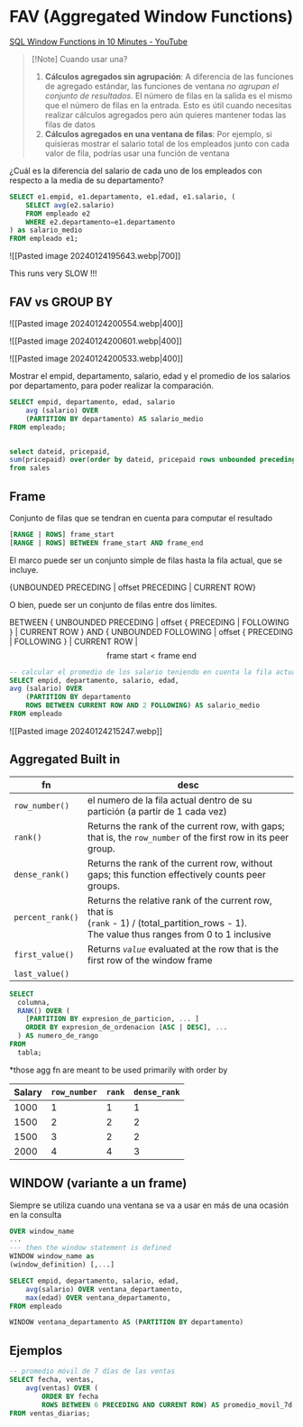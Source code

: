 # FAV (Aggregated Window Functions)

[SQL Window Functions in 10 Minutes - YouTube](https://www.youtube.com/watch?v=y1KCM8vbYe4)


> [!Note] Cuando usar una?
> 1. **Cálculos agregados sin agrupación**: 
> A diferencia de las funciones de agregado estándar, las funciones de ventana *no agrupan el conjunto de resultados*. 
> El número de filas en la salida es el mismo que el número de filas en la entrada. Esto es útil cuando necesitas realizar cálculos agregados pero aún quieres mantener todas las filas de datos
> 2. **Cálculos agregados en una ventana de filas**: 
> Por ejemplo, si quisieras mostrar el salario total de los empleados junto con cada valor de fila, podrías usar una función de ventana


¿Cuál es la diferencia del salario de cada uno de los empleados con respecto a la media de su departamento?

```sql
SELECT e1.empid, e1.departamento, e1.edad, e1.salario, (
	SELECT avg(e2.salario) 
	FROM empleado e2 
	WHERE e2.departamento=e1.departamento 
) as salario_medio 
FROM empleado e1;
```

![[Pasted image 20240124195643.webp|700]]

This runs very SLOW !!!

## FAV vs GROUP BY

![[Pasted image 20240124200554.webp|400]]


![[Pasted image 20240124200601.webp|400]]



![[Pasted image 20240124200533.webp|400]]


Mostrar el empid, departamento, salario, edad y el promedio de los salarios por departamento, para poder realizar la comparación.

```sql
SELECT empid, departamento, edad, salario 
	avg (salario) OVER
	(PARTITION BY departamento) AS salario_medio
FROM empleado;


select dateid, pricepaid,
sum(pricepaid) over(order by dateid, pricepaid rows unbounded preceding) as sumpaid
from sales
```

## Frame

Conjunto de filas que se tendran en cuenta para computar el resultado

```sql
[RANGE | ROWS] frame_start
[RANGE | ROWS] BETWEEN frame_start AND frame_end
```

El marco puede ser un conjunto simple de filas hasta la fila actual, que se incluye.

{UNBOUNDED PRECEDING | offset PRECEDING | CURRENT ROW}

O bien, puede ser un conjunto de filas entre dos límites.

BETWEEN
{ UNBOUNDED PRECEDING | offset { PRECEDING | FOLLOWING } | CURRENT ROW }
AND
{ UNBOUNDED FOLLOWING | offset { PRECEDING | FOLLOWING } | CURRENT ROW |
$$\text{frame start} < \text{frame end}$$


```sql
-- calcular el promedio de los salario teniendo en cuenta la fila actual mas los salarios de las 2 filas siguientesS
SELECT empid, departamento, salario, edad, 
avg (salario) OVER 
	(PARTITION BY departamento 
	ROWS BETWEEN CURRENT ROW AND 2 FOLLOWING) AS salario_medio 
FROM empleado
```

![[Pasted image 20240124215247.webp]]


## Aggregated Built in 

| fn               | desc                                                                                                                                                 |
| ---------------- | ---------------------------------------------------------------------------------------------------------------------------------------------------- |
| `row_number()`   | el numero de la fila actual dentro de su partición (a partir de 1 cada vez)                                                                          |
| `rank()`         | Returns the rank of the current row, with gaps; that is, the `row_number` of the first row in its peer group.                                        |
| `dense_rank()`   | Returns the rank of the current row, without gaps; this function effectively counts peer groups.                                                     |
| `percent_rank()` | Returns the relative rank of the current row, that is <br>(`rank` - 1) / (total_partition_rows - 1). <br>The value thus ranges from 0 to 1 inclusive |
| `first_value()`  | Returns _`value`_ evaluated at the row that is the first row of the window frame                                                                     |
| `last_value()`   |                                                                                                                                                      |

```sql
SELECT
  columna,
  RANK() OVER (
    [PARTITION BY expresion_de_particion, ... ]
    ORDER BY expresion_de_ordenacion [ASC | DESC], ...
  ) AS numero_de_rango
FROM
  tabla;
```

*those agg fn are meant to be used primarily with order by


| Salary | `row_number` | `rank` | `dense_rank` |
| ------ | ------------ | ------ | ------------ |
| 1000   | 1            | 1      | 1            |
| 1500   | 2            | 2      | 2            |
| 1500   | 3            | 2      | 2            |
| 2000   | 4            | 4      | 3            |

## WINDOW (variante a un frame)

Siempre se utiliza cuando una ventana se va a usar en más de una ocasión en la consulta

```sql
OVER window_name
...
--- then the window statement is defined
WINDOW window_name as
(window_definition) [,...]
```



```sql
SELECT empid, departamento, salario, edad,
	avg(salario) OVER ventana_departamento,
	max(edad) OVER ventana_departamento,
FROM empleado

WINDOW ventana_departamento AS (PARTITION BY departamento)
```


## Ejemplos 

```sql
-- promedio móvil de 7 días de las ventas
SELECT fecha, ventas, 
	avg(ventas) OVER (
		ORDER BY fecha 
		ROWS BETWEEN 6 PRECEDING AND CURRENT ROW) AS promedio_movil_7d
FROM ventas_diarias;
```
